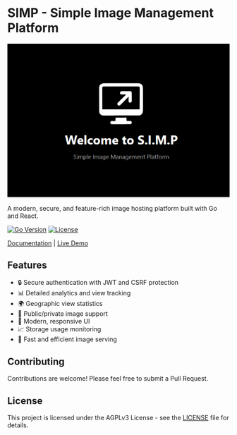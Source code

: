 # SIMP - Simple Image Management Platform

![Welcome to SIMP](welcome.png)

A modern, secure, and feature-rich image hosting platform built with Go and React.

[![Go Version](https://img.shields.io/badge/Go-1.24.1-blue.svg)](https://go.dev/)
[![License](https://img.shields.io/badge/License-AGPLv3-blue.svg)](LICENSE)

[Documentation](https://usesimp.app/docs) | [Live Demo](https://demo.usesimp.app/admin)

## Features

- 🔒 Secure authentication with JWT and CSRF protection
- 📊 Detailed analytics and view tracking
- 🌍 Geographic view statistics
- 🔐 Public/private image support
- 📱 Modern, responsive UI
- 📈 Storage usage monitoring
- 🚀 Fast and efficient image serving

## Contributing

Contributions are welcome! Please feel free to submit a Pull Request.

## License

This project is licensed under the AGPLv3 License - see the [LICENSE](LICENSE) file for details.
